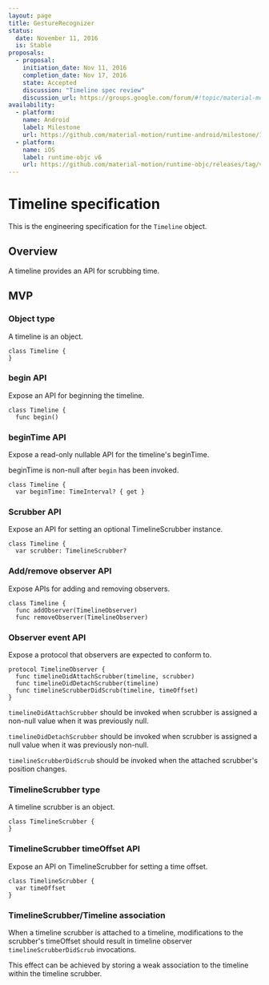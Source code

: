 ```yaml
---
layout: page
title: GestureRecognizer
status:
  date: November 11, 2016
  is: Stable
proposals:
  - proposal:
    initiation_date: Nov 11, 2016
    completion_date: Nov 17, 2016
    state: Accepted
    discussion: "Timeline spec review"
    discussion_url: https://groups.google.com/forum/#!topic/material-motion/hLMbEEzUV4Y
availability:
  - platform:
    name: Android
    label: Milestone
    url: https://github.com/material-motion/runtime-android/milestone/13
  - platform:
    name: iOS
    label: runtime-objc v6
    url: https://github.com/material-motion/runtime-objc/releases/tag/v6.0.0
---
```


# Timeline specification

This is the engineering specification for the `Timeline` object.

## Overview

A timeline provides an API for scrubbing time.

## MVP

### Object type

A timeline is an object.

```
class Timeline {
}
```

### begin API

Expose an API for beginning the timeline.

```
class Timeline {
  func begin()
```

### beginTime API

Expose a read-only nullable API for the timeline's beginTime.

beginTime is non-null after `begin` has been invoked.

```
class Timeline {
  var beginTime: TimeInterval? { get }
```

### Scrubber API

Expose an API for setting an optional TimelineScrubber instance.

```
class Timeline {
  var scrubber: TimelineScrubber?
```

### Add/remove observer API

Expose APIs for adding and removing observers.

```
class Timeline {
  func addObserver(TimelineObserver)
  func removeObserver(TimelineObserver)
```

### Observer event API

Expose a protocol that observers are expected to conform to.

```
protocol TimelineObserver {
  func timelineDidAttachScrubber(timeline, scrubber)
  func timelineDidDetachScrubber(timeline)
  func timelineScrubberDidScrub(timeline, timeOffset)
}
```

`timelineDidAttachScrubber` should be invoked when scrubber is assigned a non-null value when it
was previously null.

`timelineDidDetachScrubber` should be invoked when scrubber is assigned a null value when it
was previously non-null.

`timelineScrubberDidScrub` should be invoked when the attached scrubber's position changes.

### TimelineScrubber type

A timeline scrubber is an object.

```
class TimelineScrubber {
}
```

### TimelineScrubber timeOffset API

Expose an API on TimelineScrubber for setting a time offset.

```
class TimelineScrubber {
  var timeOffset
}
```

### TimelineScrubber/Timeline association

When a timeline scrubber is attached to a timeline, modifications to the scrubber's timeOffset
should result in timeline observer `timelineScrubberDidScrub` invocations.

This effect can be achieved by storing a weak association to the timeline within the timeline
scrubber.
